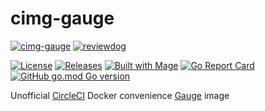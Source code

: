 # cimg-gauge

[![cimg-gauge](https://circleci.com/gh/agilepathway/cimg-gauge.svg?style=shield)](https://circleci.com/gh/agilepathway/cimg-gauge)
[![reviewdog](https://github.com/agilepathway/cimg-gauge/workflows/reviewdog/badge.svg?branch=master&event=push)](https://github.com/agilepathway/cimg-gauge/actions?query=workflow%3Areviewdog+event%3Apush+branch%3Amaster)

[![License](https://img.shields.io/badge/license-MIT-blue.svg?maxAge=43200)](LICENSE)
[![Releases](https://img.shields.io/github/release/agilepathway/cimg-gauge/all.svg?logo=github
)](https://github.com/agilepathway/cimg-gauge/releases)
[![Built with Mage](https://magefile.org/badge.svg)](https://magefile.org)
[![Go Report Card](https://goreportcard.com/badge/github.com/agilepathway/cimg-gauge)](https://goreportcard.com/report/github.com/agilepathway/cimg-gauge)
[![GitHub go.mod Go version](https://img.shields.io/github/go-mod/go-version/agilepathway/cimg-gauge)](img.shields.io/github/go-mod/go-version)

Unofficial [CircleCI](https://circleci.com/) Docker convenience [Gauge](https://gauge.org/) image
